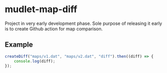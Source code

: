 # mudlet-map-diff

Project in very early development phase.
Sole purpose of releasing it early is to create Github action for map comparison.

## Example

```js
createDiff("maps/v1.dat", "maps/v2.dat", "diff").then((diff) => {
    console.log(diff);
});
```